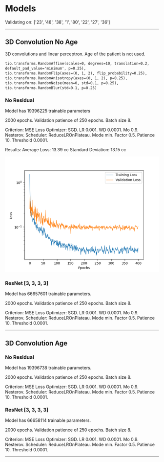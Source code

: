 # Models

Validating on: ['23', '48', '38', '1', '80', '22', '27', '36']

---
## 3D Convolution No Age

3D convolutions and linear perceptron. Age of the patient is not used.

```
tio.transforms.RandomAffine(scales=0, degrees=10, translation=0.2, default_pad_value='minimum', p=0.25),
tio.transforms.RandomFlip(axes=(0, 1, 2), flip_probability=0.25),
tio.transforms.RandomAnisotropy(axes=(0, 1, 2), p=0.25),
tio.transforms.RandomNoise(mean=0, std=0.1, p=0.25),
tio.transforms.RandomBlur(std=0.1, p=0.25)
```

### No Residual

Model has 19396225 trainable parameters

2000 epochs. Validation patience of 250 epochs. Batch size 8.

Criterion: MSE Loss
Optimizer: SGD. LR 0.001. WD 0.0001. Mo 0.9. Nesterov.
Scheduler: ReduceLROnPlateau. Mode min. Factor 0.5. Patience 10. Threshold 0.0001.

Results:
Average Loss: 13.39 cc
Standard Deviation: 13.15 cc

![](plots/conv3d_mono_no_age_nores.png)

### ResNet [3, 3, 3, 3]

Model has 66657601 trainable parameters.

2000 epochs. Validation patience of 250 epochs. Batch size 8.

Criterion: MSE Loss
Optimizer: SGD. LR 0.001. WD 0.0001. Mo 0.9. Nesterov.
Scheduler: ReduceLROnPlateau. Mode min. Factor 0.5. Patience 10. Threshold 0.0001.


---
## 3D Convolution Age

### No Residual

Model has 19396738 trainable parameters.

2000 epochs. Validation patience of 250 epochs. Batch size 8.

Criterion: MSE Loss
Optimizer: SGD. LR 0.001. WD 0.0001. Mo 0.9. Nesterov.
Scheduler: ReduceLROnPlateau. Mode min. Factor 0.5. Patience 10. Threshold 0.0001.


### ResNet [3, 3, 3, 3]

Model has 66658114 trainable parameters.

2000 epochs. Validation patience of 250 epochs. Batch size 8.

Criterion: MSE Loss
Optimizer: SGD. LR 0.001. WD 0.0001. Mo 0.9. Nesterov.
Scheduler: ReduceLROnPlateau. Mode min. Factor 0.5. Patience 10. Threshold 0.0001.



---
